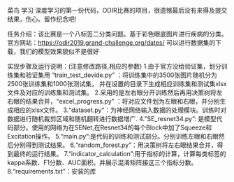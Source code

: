 菜鸟 学习 深度学习的第一份代码，ODIR比赛的项目，很遗憾最后没有来得及提交结果，伤心。留作纪念吧!

任务介绍：该比赛是一个八标签二分类问题。基于彩色眼底图片进行疾病的分类。
官方网站：https://odir2019.grand-challenge.org/dates/ 可以进行数据集的下载，我们的模型效果貌似不是很好

实现步骤及运行说明：(注意修改路径,相应的参数)
1.由于官方没给验证集，划分训练集和验证集用 “train_test_devide.py” ：将训练集中的3500张图片随机分为2500张训练集和1000张测试集，
并在设置的目录下生成相应训练集和测试集xlsx文件及对应的训练集和测试集。
2.采用的是左右眼分开训练然后再用决策树将左右眼的结果合并，“excel_progress.py” ：将对应文件划为左眼和右眼，并分别生成相应的xlsx文件。
3.“dataset.py“：为神经网络输入数据的处理模块。训练时对数据进行随机裁剪区域和随机翻转进行数据増广.
4.”SE_resnet34.py”: 是模型代码部分。使用的网络为在SENet,在Resnet34的每个Block中加了Squeeze和Excitation操作。
5.“main.py”:是代码的训练和测试部分。分别训练左眼和右眼然后分别得到测试结果。
6.“random_forest.py”：用决策树将左右眼结果合并，得到最终的运行结果。
7.“indicator_calculation”:用于指标的计算，计算每类标签的kappa系数、F1分数、AUC面积。并展示混淆矩阵接这三个指标分数。
8.“requirements.txt”：安装的库


